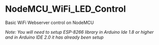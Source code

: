 # NodeMCU_WiFi_LED_Control
Basic WiFi Webserver control on NodeMCU


*Note: You will need to setup ESP-8266 library in Arduino Ide 1.8 or higher and in Arduino IDE 2.0 it has already been setup*
